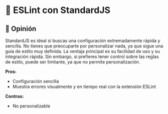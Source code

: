 # 📌 ESLint con StandardJS

## 🚀 Opinión
StandardJS es ideal si buscas una configuración extremadamente rápida y sencilla. No tienes que preocuparte por personalizar nada, ya que sigue una guía de estilo muy definida. La ventaja principal es su facilidad de uso y su integración rápida. Sin embargo, si prefieres tener control sobre las reglas de estilo, puede ser limitante, ya que no permite personalización.

**Pros:**  
- Configuración sencilla  
- Muestra errores visualmente y en tiempo real con la extensión ESLint

**Contras:**  
- No personalizable